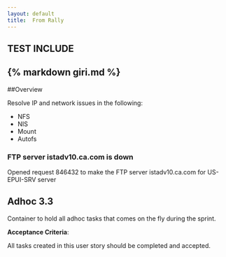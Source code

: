 ```yaml
---
layout: default
title:  From Rally
---
```


TEST INCLUDE
------
{% markdown giri.md %}
-----


##Overview

Resolve IP and network issues in the following:

* NFS
* NIS
* Mount
* Autofs

### FTP server istadv10.ca.com is down
Opened request 846432 to make the FTP server istadv10.ca.com for US-EPUI-SRV server

## Adhoc 3.3
Container to hold all adhoc tasks that comes on the fly during the sprint.

**Acceptance Criteria**:

All tasks created in this user story should be completed and accepted.
